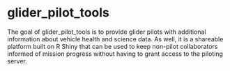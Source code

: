 
<!-- README.md is generated from README.Rmd. Please edit that file -->

# glider_pilot_tools

<!-- badges: start -->
<!-- badges: end -->

The goal of glider_pilot_tools is to provide glider pilots with
additional information about vehicle health and science data. As well,
it is a shareable platform built on R Shiny that can be used to keep
non-pilot collaborators informed of mission progress without having to
grant access to the piloting server.
